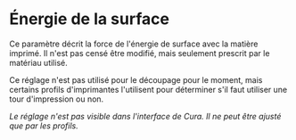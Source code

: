 Énergie de la surface
====
Ce paramètre décrit la force de l'énergie de surface avec la matière imprimé. Il n'est pas censé être modifié, mais seulement prescrit par le matériau utilisé.

Ce réglage n'est pas utilisé pour le découpage pour le moment, mais certains profils d'imprimantes l'utilisent pour déterminer s'il faut utiliser une tour d'impression ou non.

*Le réglage n'est pas visible dans l'interface de Cura. Il ne peut être ajusté que par les profils.*
